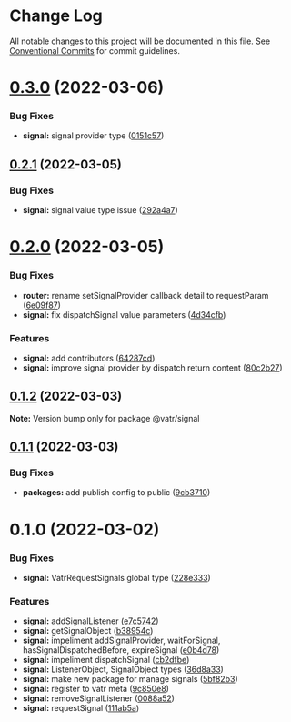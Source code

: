 # Change Log

All notable changes to this project will be documented in this file.
See [Conventional Commits](https://conventionalcommits.org) for commit guidelines.

# [0.3.0](https://github.com/AliMD/vatr/compare/v0.2.1...v0.3.0) (2022-03-06)


### Bug Fixes

* **signal:** signal provider type ([0151c57](https://github.com/AliMD/vatr/commit/0151c57d9b6d4f7e83bb9b1847ebe0ae53cd8f89))





## [0.2.1](https://github.com/AliMD/vatr/compare/v0.2.0...v0.2.1) (2022-03-05)


### Bug Fixes

* **signal:** signal value type issue ([292a4a7](https://github.com/AliMD/vatr/commit/292a4a7d12a2fd143761e67cd1ecd2e5e40f2ee9))





# [0.2.0](https://github.com/AliMD/vatr/compare/v0.1.2...v0.2.0) (2022-03-05)


### Bug Fixes

* **router:** rename setSignalProvider callback detail to requestParam ([6e09f87](https://github.com/AliMD/vatr/commit/6e09f8772d320625fb4c15ccaa0abcfa2932f992))
* **signal:** fix dispatchSignal value parameters ([4d34cfb](https://github.com/AliMD/vatr/commit/4d34cfbb5281d5ce4a4f06ddaaf72218dde80cdd))


### Features

* **signal:** add contributors ([64287cd](https://github.com/AliMD/vatr/commit/64287cd8cea95665a6ed298177df60dadda7642b))
* **signal:** improve signal provider by dispatch return content ([80c2b27](https://github.com/AliMD/vatr/commit/80c2b275bcc0521327400c5902f512c778f5eb3f))





## [0.1.2](https://github.com/AliMD/vatr/compare/v0.1.1...v0.1.2) (2022-03-03)

**Note:** Version bump only for package @vatr/signal





## [0.1.1](https://github.com/AliMD/vatr/compare/v0.1.0...v0.1.1) (2022-03-03)

### Bug Fixes

* **packages:** add publish config to public ([9cb3710](https://github.com/AliMD/vatr/commit/9cb37106b5a35d24d5195ff54232e5769ccc034e))

# 0.1.0 (2022-03-02)

### Bug Fixes

* **signal:** VatrRequestSignals global type ([228e333](https://github.com/AliMD/vatr/commit/228e3333326b23df51e7834872daf1349826bf09))

### Features

* **signal:** addSignalListener ([e7c5742](https://github.com/AliMD/vatr/commit/e7c57427ef11e2624eb9a52a166720b1a3c5f66a))
* **signal:** getSignalObject ([b38954c](https://github.com/AliMD/vatr/commit/b38954cf4ae1c24eaaa79ecf513995a4678814ee))
* **signal:** impeliment addSignalProvider, waitForSignal, hasSignalDispatchedBefore, expireSignal ([e0b4d78](https://github.com/AliMD/vatr/commit/e0b4d7831764d4454591f5105c5512e1657a63e5))
* **signal:** impeliment dispatchSignal ([cb2dfbe](https://github.com/AliMD/vatr/commit/cb2dfbe23ea751cba93cb1f6516cd2bfa2ecb18e))
* **signal:** ListenerObject, SignalObject types ([36d8a33](https://github.com/AliMD/vatr/commit/36d8a336760bba3808cfd26a28e4d24a31c95f8f))
* **signal:** make new package for manage signals ([5bf82b3](https://github.com/AliMD/vatr/commit/5bf82b3f05abc89102634e9b864d81b5b5af527e))
* **signal:** register to vatr meta ([9c850e8](https://github.com/AliMD/vatr/commit/9c850e8df787aa44d289929dc65439e921982dce))
* **signal:** removeSignalListener ([0088a52](https://github.com/AliMD/vatr/commit/0088a5269ccce8b50a50e444695c81654fda70ff))
* **signal:** requestSignal ([111ab5a](https://github.com/AliMD/vatr/commit/111ab5a1436bc380f5121ef8c130da7010258d90))
